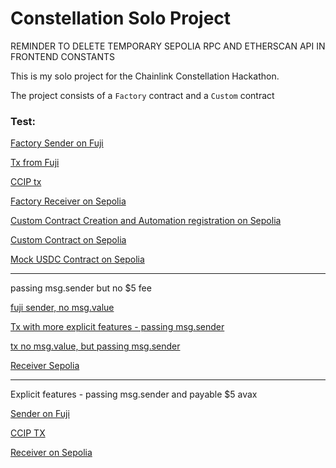 # Constellation Solo Project

REMINDER TO DELETE TEMPORARY SEPOLIA RPC AND ETHERSCAN API IN FRONTEND CONSTANTS

This is my solo project for the Chainlink Constellation Hackathon.

The project consists of a `Factory` contract and a `Custom` contract

### Test:

[Factory Sender on Fuji](https://testnet.snowtrace.io/address/0xd2363623fa2a1864e445ece2a39237d80960f501#writeContract)

[Tx from Fuji](https://testnet.snowtrace.io/tx/0x8569066430f20efc6be5a6bc696e8b6c3c5fc493ae48c7263d4105f4e45c9320)

[CCIP tx](https://ccip.chain.link/msg/0xd5ceb27727862094dc34fe2ca6fe8e634ef3c83c078e515b5835522cacfb26b2)

[Factory Receiver on Sepolia](https://sepolia.etherscan.io/address/0x64000c2561305650367849f6d628def5947e91da)

[Custom Contract Creation and Automation registration on Sepolia](https://sepolia.etherscan.io/tx/0xc39caa91fb81956fcacd205ba942e91bcd7bf5e1e78b34dcab1b8c5af04c1a74)

[Custom Contract on Sepolia](https://sepolia.etherscan.io/address/0x51494844a5a5b9416e0f640f70e995063bb0ca42)

[Mock USDC Contract on Sepolia](https://sepolia.etherscan.io/address/0x679dc61439ee95b27ac931a4e8b0943f25ad0f54#writeContract)

---

passing msg.sender but no $5 fee

[fuji sender, no msg.value](https://testnet.snowtrace.io/address/0x98be1c31fb80d1760604775fa6027025e436ad70#writeContract)

[Tx with more explicit features - passing msg.sender](https://ccip.chain.link/msg/0xa294064a151edd136816f2cabb1bac5c81394bff3c6cbc50b75f8604666b9ec4)

[tx no msg.value, but passing msg.sender](https://ccip.chain.link/msg/0x0999c8565913b5d8f4d9c639e1a776fe8fa23973958d51466867d922988afc9b)

[Receiver Sepolia](https://sepolia.etherscan.io/address/0xa76f758e860053b100184eca3faacf37e6ea4f48#code)

---

Explicit features - passing msg.sender and payable $5 avax

[Sender on Fuji](https://testnet.snowtrace.io/address/0xd486a0e908582b25707df2adc0a350e77d6c9f9b#writeContract)

[CCIP TX](https://ccip.chain.link/msg/0x96d44c16f1f95fdcb93f0e6f8b250cb73bf0dc345be3da5d690615f532587478)

[Receiver on Sepolia](https://sepolia.etherscan.io/address/0xd1cf09fe17359b730cd5a1fcf52e36b4ed5b4a29)

